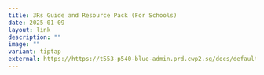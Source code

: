 ```yaml
---
title: 3Rs Guide and Resource Pack (For Schools)
date: 2025-01-09
layout: link
description: ""
image: ""
variant: tiptap
external: https://https://t553-p540-blue-admin.prd.cwp2.sg/docs/default-source/cgs/digital-resources-for-schools/3_guide-for-3rs-pack.zip
---
```


